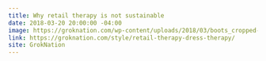 ```yaml
---
title: Why retail therapy is not sustainable
date: 2018-03-20 20:00:00 -04:00
image: https://groknation.com/wp-content/uploads/2018/03/boots_cropped-e1520199374551.jpg
link: https://groknation.com/style/retail-therapy-dress-therapy/
site: GrokNation
---
```


